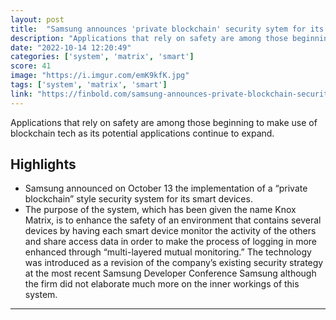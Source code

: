 ```yaml
---
layout: post
title:  "Samsung announces 'private blockchain' security sytem for its smart devices"
description: "Applications that rely on safety are among those beginning to make use of blockchain tech as its potential applications continue to expand."
date: "2022-10-14 12:20:49"
categories: ['system', 'matrix', 'smart']
score: 41
image: "https://i.imgur.com/emK9kfK.jpg"
tags: ['system', 'matrix', 'smart']
link: "https://finbold.com/samsung-announces-private-blockchain-security-sytem-for-its-smart-devices/"
---
```


Applications that rely on safety are among those beginning to make use of blockchain tech as its potential applications continue to expand.

## Highlights

- Samsung announced on October 13 the implementation of a “private blockchain” style security system for its smart devices.
- The purpose of the system, which has been given the name Knox Matrix, is to enhance the safety of an environment that contains several devices by having each smart device monitor the activity of the others and share access data in order to make the process of logging in more enhanced through “multi-layered mutual monitoring.” The technology was introduced as a revision of the company’s existing security strategy at the most recent Samsung Developer Conference Samsung although the firm did not elaborate much more on the inner workings of this system.

---
